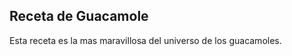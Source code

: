 Receta de Guacamole
-------------------

Esta receta es la mas maravillosa del universo de los guacamoles.
